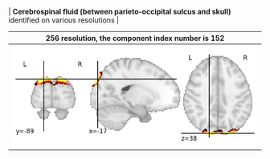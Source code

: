 


| **Cerebrospinal fluid (between parieto-occipital sulcus and skull)** identified on various resolutions |

| 256 resolution, the component index number is 152|  
|:---:|  
| ![Component 256](../256/final/152.jpg "From component 256: Cerebrospinal fluid (between parieto-occipital sulcus and skull)") |